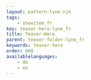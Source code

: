 ```yaml
---
layout: pattern-lyne.njk
tags: 
    - showitem_fr
key: teaser-hero-lyne_fr
title: Teaser-Hero
parent: teaser-folder-lyne_fr
keywords: teaser-hero
order: 660
availablelanguages: 
    - de
    - en
---
```

